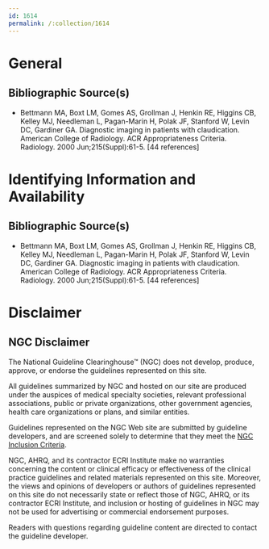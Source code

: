 ```yaml
---
id: 1614
permalink: /:collection/1614
---
```


# General

## Bibliographic Source(s)

- Bettmann MA, Boxt LM, Gomes AS, Grollman J, Henkin RE, Higgins CB, Kelley MJ, Needleman L, Pagan-Marin H, Polak JF, Stanford W, Levin DC, Gardiner GA. Diagnostic imaging in patients with claudication. American College of Radiology. ACR Appropriateness Criteria. Radiology. 2000 Jun;215(Suppl):61-5. [44 references]

# Identifying Information and Availability

## Bibliographic Source(s)

- Bettmann MA, Boxt LM, Gomes AS, Grollman J, Henkin RE, Higgins CB, Kelley MJ, Needleman L, Pagan-Marin H, Polak JF, Stanford W, Levin DC, Gardiner GA. Diagnostic imaging in patients with claudication. American College of Radiology. ACR Appropriateness Criteria. Radiology. 2000 Jun;215(Suppl):61-5. [44 references]

# Disclaimer

## NGC Disclaimer

The National Guideline Clearinghouse™ (NGC) does not develop, produce, approve, or endorse the guidelines represented on this site.

All guidelines summarized by NGC and hosted on our site are produced under the auspices of medical specialty societies, relevant professional associations, public or private organizations, other government agencies, health care organizations or plans, and similar entities.

Guidelines represented on the NGC Web site are submitted by guideline developers, and are screened solely to determine that they meet the [NGC Inclusion Criteria](/help-and-about/summaries/inclusion-criteria).

NGC, AHRQ, and its contractor ECRI Institute make no warranties concerning the content or clinical efficacy or effectiveness of the clinical practice guidelines and related materials represented on this site. Moreover, the views and opinions of developers or authors of guidelines represented on this site do not necessarily state or reflect those of NGC, AHRQ, or its contractor ECRI Institute, and inclusion or hosting of guidelines in NGC may not be used for advertising or commercial endorsement purposes.

Readers with questions regarding guideline content are directed to contact the guideline developer.

